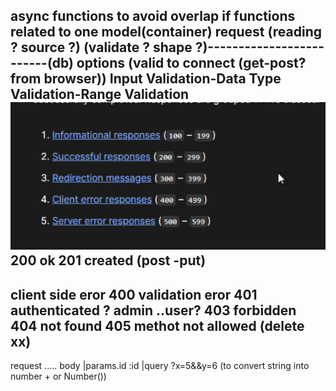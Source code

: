 async functions to avoid overlap
if functions related to one model(container)
request (reading ? source ?) (validate ? shape ?)-------------------------(db)
 options (valid to connect (get-post? from browser)) Input Validation-Data Type Validation-Range Validation
![alt text](image.png)
200 ok
201 created (post -put)
-----------
client side eror
400 validation  eror 
401 authenticated ? admin ..user?
403 forbidden
404 not found
405 methot not allowed (delete xx)
---------------
request ..... body |params.id :id |query ?x=5&&y=6 (to convert string into number + or Number())